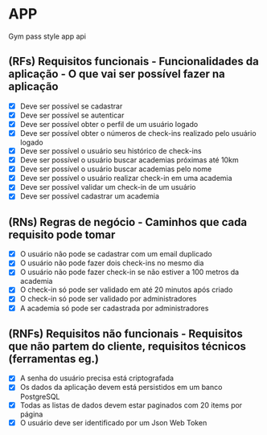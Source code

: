 # APP

Gym pass style app api

## (RFs) Requisitos funcionais - Funcionalidades da aplicação - O que vai ser possível fazer na aplicação

- [x] Deve ser possível se cadastrar
- [x] Deve ser possível se autenticar
- [x] Deve ser possível obter o perfil de um usuário logado
- [x] Deve ser possível obter o números de check-ins realizado pelo usuário
      logado
- [x] Deve ser possível o usuário seu histórico de check-ins
- [x] Deve ser possível o usuário buscar academias próximas até 10km
- [x] Deve ser possível o usuário buscar academias pelo nome
- [x] Deve ser possível o usuário realizar check-in em uma academia
- [x] Deve ser possível validar um check-in de um usuário
- [x] Deve ser possível cadastrar um academia

## (RNs) Regras de negócio - Caminhos que cada requisito pode tomar

- [x] O usuário não pode se cadastrar com um email duplicado
- [x] O usuário não pode fazer dois check-ins no mesmo dia
- [x] O usuário não pode fazer check-in se não estiver a 100 metros da academia
- [x] O check-in só pode ser validado em até 20 minutos após criado
- [x] O check-in só pode ser validado por administradores
- [x] A academia só pode ser cadastrada por administradores

## (RNFs) Requisitos não funcionais - Requisitos que não partem do cliente, requisitos técnicos (ferramentas eg.)

- [x] A senha do usuário precisa está criptografada
- [x] Os dados da aplicação devem está persistidos em um banco PostgreSQL
- [x] Todas as listas de dados devem estar paginados com 20 items por página
- [x] O usuário deve ser identificado por um Json Web Token
